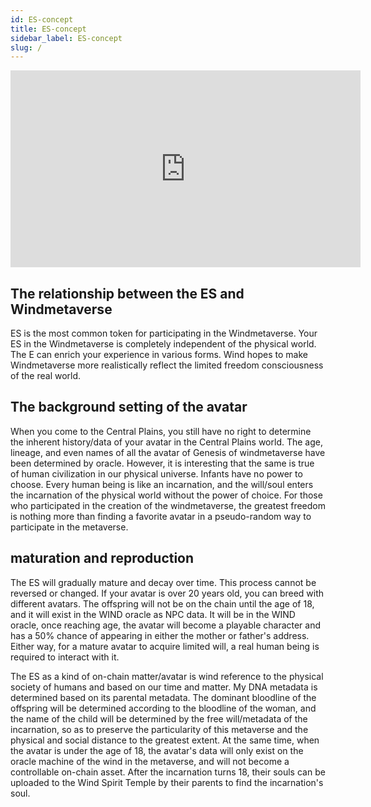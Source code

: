 ```yaml
---
id: ES-concept
title: ES-concept
sidebar_label: ES-concept
slug: /
---
```

<p align="center">
<iframe width="560" height="315" src="https://www.youtube.com/embed/uKAl09h8cF0" title="YouTube video player" frameborder="0" allow="accelerometer; autoplay; clipboard-write; encrypted-media; gyroscope; picture-in-picture" allowfullscreen></iframe>
</p>

## The relationship between the ES and Windmetaverse

ES is the most common token for participating in the Windmetaverse. Your ES in the Windmetaverse is completely independent of the physical world. The E can enrich your experience in various forms. Wind hopes to make Windmetaverse more realistically reflect the limited freedom consciousness of the real world.

## The background setting of the avatar

When you come to the Central Plains, you still have no right to determine the inherent history/data of your avatar in the Central Plains world. The age, lineage, and even names of all the avatar of Genesis of windmetaverse have been determined by oracle. However, it is interesting that the same is true of human civilization in our physical universe. Infants have no power to choose. Every human being is like an incarnation, and the will/soul enters the incarnation of the physical world without the power of choice. For those who participated in the creation of the windmetaverse, the greatest freedom is nothing more than finding a favorite avatar in a pseudo-random way to participate in the metaverse.



## maturation and reproduction
The ES will gradually mature and decay over time. This process cannot be reversed or changed. If your avatar is over 20 years old, you can breed with different avatars. The offspring will not be on the chain until the age of 18, and it will exist in the WIND oracle as NPC data. It will be in the WIND oracle, once reaching age, the avatar will become a playable character and has a 50% chance of appearing in either the mother or father's address. Either way, for a mature avatar to acquire limited will, a real human being is required to interact with it.

The ES as a kind of on-chain matter/avatar is wind reference to the physical society of humans and based on our time and matter. My DNA metadata is determined based on its parental metadata. The dominant bloodline of the offspring will be determined according to the bloodline of the woman, and the name of the child will be determined by the free will/metadata of the incarnation, so as to preserve the particularity of this metaverse and the physical and social distance to the greatest extent. At the same time, when the avatar is under the age of 18, the avatar's data will only exist on the oracle machine of the wind in the metaverse, and will not become a controllable on-chain asset. After the incarnation turns 18, their souls can be uploaded to the Wind Spirit Temple by their parents to find the incarnation's soul.
